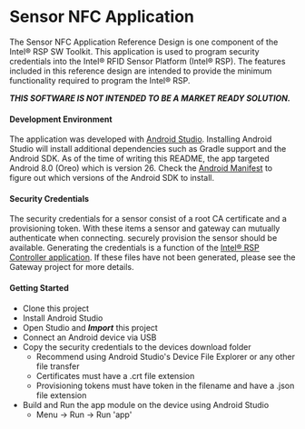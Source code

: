 # Sensor NFC Application

The Sensor NFC Application Reference Design is one component of the Intel® RSP SW Toolkit.  This application is used to program security credentials into the Intel® RFID Sensor Platform (Intel® RSP).  The features included in this reference design are intended to provide the minimum functionality required to program the Intel® RSP.

**_THIS SOFTWARE IS NOT INTENDED TO BE A MARKET READY SOLUTION._**

#### Development Environment
The application was developed with [Android Studio](https://developer.android.com/studio/index.html). Installing Android Studio will install additional dependencies such as Gradle support and the Android SDK. As of the time of writing this README, the app targeted Android 8.0 (Oreo) which is version 26. Check the [Android Manifest](app/src/main/AndroidManifest.xml) to figure out which versions of the Android SDK to install.

#### Security Credentials
The security credentials for a sensor consist of a root CA certificate and a provisioning token. With these items a sensor and gateway can mutually authenticate when connecting. securely provision the sensor should be available. Generating the credentials is a function of the [Intel® RSP Controller application](https://github.com/intel/rsp-sw-toolkit-gw). If these files have not been generated, please see the Gateway project for more details.


#### Getting Started

* Clone this project
* Install Android Studio
* Open Studio and **_Import_** this project
* Connect an Android device via USB
* Copy the security credentials to the devices download folder
  * Recommend using Android Studio's Device File Explorer or any other file transfer
  * Certificates must have a .crt file extension
  * Provisioning tokens must have token in the filename and have a .json file extension
* Build and Run the app module on the device using Android Studio
  * Menu -> Run -> Run 'app' 


